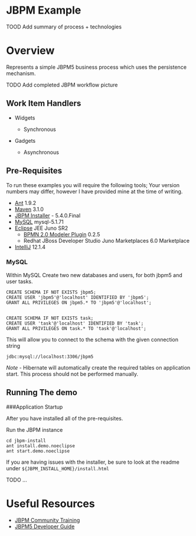 JBPM Example
============

TOOD Add summary of process + technologies

Overview
=========
Represents a simple JBPM5 business process which uses the persistence mechanism.

TODO Add completed JBPM workflow picture

Work Item Handlers
------------------

- Widgets
    - Synchronous

- Gadgets
    - Asynchronous

Pre-Requisites
--------------

To run these examples you will require the following tools; Your version numbers may differ, however I have provided mine
at the time of writing.

- [Ant](http://ant.apache.org/) 1.9.2
- [Maven](http://maven.apache.org/) 3.1.0
- [JBPM Installer](http://sourceforge.net/projects/jbpm/files/jBPM%205/jbpm-5.4.0.Final/) - 5.4.0.Final
- [MySQL](http://dev.mysql.com/downloads/mysql/5.1.html) mysql-5.1.71
- [Eclipse](http://www.eclipse.org/downloads/download.php?file=/technology/epp/downloads/release/juno/SR2/eclipse-jee-juno-SR2-win32.zip) JEE Juno SR2
    - [BPMN 2.0 Modeler Plugin](http://www.eclipse.org/bpmn2-modeler/) 0.2.5
    - Redhat JBoss Developer Studio Juno Marketplaces 6.0 Marketplace
- [IntelliJ](http://www.jetbrains.com/idea/) 12.1.4


### MySQL

Within MySQL Create two new databases and users, for both jbpm5 and user tasks.

    CREATE SCHEMA IF NOT EXISTS jbpm5;
    CREATE USER 'jbpm5'@'localhost' IDENTIFIED BY 'jbpm5';
    GRANT ALL PRIVILEGES ON jbpm5.* TO 'jbpm5'@'localhost';


    CREATE SCHEMA IF NOT EXISTS task;
    CREATE USER 'task'@'localhost' IDENTIFIED BY 'task';
    GRANT ALL PRIVILEGES ON task.* TO 'task'@'localhost';

This will allow you to connect to the schema with the given connection string

    jdbc:mysql://localhost:3306/jbpm5

*Note* - Hibernate will automatically create the required tables on application start. This process should not be performed manually.


Running The demo
----------------

###Application Startup

After you have installed all of the pre-requisites.

Run the JBPM instance

    cd jbpm-install
    ant install.demo.noeclipse
    ant start.demo.noeclipse

If you are having issues with the installer, be sure to look at the readme under `${JBPM_INSTALL_HOME}/install.html`

TODO ...

Useful Resources
=========

- [JBPM Community Training](http://salaboy.com/2011/01/24/announcing-jbpm5-community-training/)
- [JBPM5 Developer Guide](http://www.packtpub.com/jboss-business-process-management-5-jave-developer-guide/book)